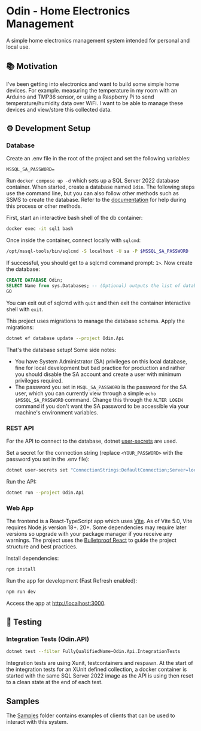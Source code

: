 # Odin - Home Electronics Management

A simple home electronics management system intended for personal and local use.

## 📚 Motivation

I've been getting into electronics and want to build some simple home devices. For example. measuring the temperature in my room with an Arduino and TMP36 sensor, or using a Raspberry Pi to send temperature/humidity data over WiFi. I want to be able to manage these devices and view/store this collected data.

## ⚙ Development Setup

### Database

Create an .env file in the root of the project and set the following variables:

```env
MSSQL_SA_PASSWORD=
```

Run `docker compose up -d` which sets up a SQL Server 2022 database container. When started, create a database named `Odin`. The following steps use the command line, but you can also follow other methods such as SSMS to create the database. Refer to the [documentation](https://learn.microsoft.com/en-us/sql/linux/quickstart-install-connect-docker?view=sql-server-ver16&pivots=cs1-bash#connect-to-sql-server) for help during this process or other methods.

First, start an interactive bash shell of the db container:

```bash
docker exec -it sql1 bash
```

Once inside the container, connect locally with `sqlcmd`:

```bash
/opt/mssql-tools/bin/sqlcmd -S localhost -U sa -P $MSSQL_SA_PASSWORD
```

If successful, you should get to a sqlcmd command prompt: `1>`. Now create the database:

```sql
CREATE DATABASE Odin;
SELECT Name from sys.Databases; -- (Optional) outputs the list of databases which you can verify
GO
```

You can exit out of sqlcmd with `quit` and then exit the container interactive shell with `exit`.

This project uses migrations to manage the database schema. Apply the migrations:

```bash
dotnet ef database update --project Odin.Api
```

That's the database setup! Some side notes:

- You have System Administrator (SA) privileges on this local database, fine for local development but bad practice for production and rather you should disable the SA account and create a user with minimum privileges required.
- The password you set in `MSQL_SA_PASSWORD` is the password for the SA user, which you can currently view through a simple `echo $MSSQL_SA_PASSWORD` command. Change this through the `ALTER LOGIN` command if you don't want the SA password to be accessible via your machine's environment variables.

### REST API

For the API to connect to the database, dotnet [user-secrets](https://learn.microsoft.com/en-us/aspnet/core/security/app-secrets?view=aspnetcore-8.0&tabs=windows) are used.

Set a secret for the connection string (replace `<YOUR_PASSWORD>` with the password you set in the .env file):

```bash
dotnet user-secrets set "ConnectionStrings:DefaultConnection;Server=localhost,1433;User=SA;Password=<YOUR_PASSWORD>;TrustServerCertificate=True;Database=odin --project Odin.Api
```

Run the API:

```bash
dotnet run --project Odin.Api
```

### Web App

The frontend is a React-TypeScript app which uses [Vite](https://vitejs.dev/). As of Vite 5.0, Vite requires Node.js version 18+. 20+. Some dependencies may require later versions so upgrade with your package manager if you receive any warnings. The project uses the [Bulletproof React](https://github.com/alan2207/bulletproof-react) to guide the project structure and best practices.

Install dependencies:

```bash
npm install
```

Run the app for development (Fast Refresh enabled):

```bash
npm run dev
```

Access the app at <http://localhost:3000>.

## 🧪 Testing

### Integration Tests (Odin.API)

```bash
dotnet test --filter FullyQualifiedName~Odin.Api.IntegrationTests
```

Integration tests are using Xunit, testcontainers and respawn. At the start of the integration tests for an XUnit defined collection, a docker container is started with the same SQL Server 2022 image as the API is using then reset to a clean state at the end of each test.

## Samples

The [Samples](/Samples) folder contains examples of clients that can be used to interact with this system.
